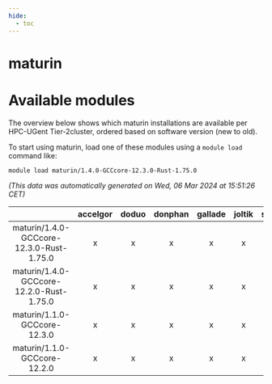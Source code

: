 ```yaml
---
hide:
  - toc
---
```


maturin
=======

# Available modules


The overview below shows which maturin installations are available per HPC-UGent Tier-2cluster, ordered based on software version (new to old).

To start using maturin, load one of these modules using a `module load` command like:

```shell
module load maturin/1.4.0-GCCcore-12.3.0-Rust-1.75.0
```

*(This data was automatically generated on Wed, 06 Mar 2024 at 15:51:26 CET)*  

| |accelgor|doduo|donphan|gallade|joltik|skitty|
| :---: | :---: | :---: | :---: | :---: | :---: | :---: |
|maturin/1.4.0-GCCcore-12.3.0-Rust-1.75.0|x|x|x|x|x|x|
|maturin/1.4.0-GCCcore-12.2.0-Rust-1.75.0|x|x|x|x|x|x|
|maturin/1.1.0-GCCcore-12.3.0|x|x|x|x|x|x|
|maturin/1.1.0-GCCcore-12.2.0|x|x|x|x|x|x|
